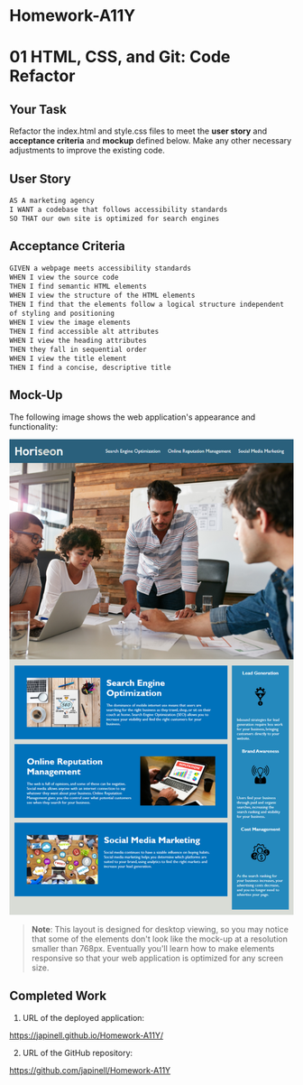 # Homework-A11Y

# 01 HTML, CSS, and Git: Code Refactor

## Your Task

Refactor the index.html and style.css files to meet the **user story** and **acceptance criteria** and **mockup** defined below. Make any other necessary adjustments to improve the existing code.

## User Story

```
AS A marketing agency
I WANT a codebase that follows accessibility standards
SO THAT our own site is optimized for search engines
```

## Acceptance Criteria

```
GIVEN a webpage meets accessibility standards
WHEN I view the source code
THEN I find semantic HTML elements
WHEN I view the structure of the HTML elements
THEN I find that the elements follow a logical structure independent of styling and positioning
WHEN I view the image elements
THEN I find accessible alt attributes
WHEN I view the heading attributes
THEN they fall in sequential order
WHEN I view the title element
THEN I find a concise, descriptive title
```

## Mock-Up

The following image shows the web application's appearance and functionality:

![The Horiseon webpage includes a navigation bar, a header image, and cards with text and images at the bottom of the page.](./assets/images/01-html-css-git-homework-demo.png)

> **Note**: This layout is designed for desktop viewing, so you may notice that some of the elements don't look like the mock-up at a resolution smaller than 768px. Eventually you'll learn how to make elements responsive so that your web application is optimized for any screen size.

## Completed Work

1. URL of the deployed application:

https://japinell.github.io/Homework-A11Y/

2. URL of the GitHub repository:

https://github.com/japinell/Homework-A11Y
